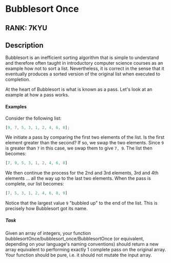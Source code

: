 # Bubblesort Once

## RANK: 7KYU

## Description

Bubblesort is an inefficient sorting algorithm that is simple to understand and therefore often taught in introductory computer science courses as an example how not to sort a list. Nevertheless, it is correct in the sense that it eventually produces a sorted version of the original list when executed to completion.

At the heart of Bubblesort is what is known as a pass. Let's look at an example at how a pass works.

#### Examples

Consider the following list:

```ts
[9, 7, 5, 3, 1, 2, 4, 6, 8];
```

We initiate a pass by comparing the first two elements of the list. Is the first element greater than the second? If so, we swap the two elements. Since `9` is greater than `7` in this case, we swap them to give `7, 9`. The list then becomes:


```ts
[7, 9, 5, 3, 1, 2, 4, 6, 8]
```

We then continue the process for the 2nd and 3rd elements, 3rd and 4th elements ... all the way up to the last two elements. When the pass is complete, our list becomes:

```ts
[7, 5, 3, 1, 2, 4, 6, 8, 9]
```

Notice that the largest value `9` "bubbled up" to the end of the list. This is precisely how Bubblesort got its name.

##### Task

Given an array of integers, your function bubblesortOnce/bubblesort_once/BubblesortOnce (or equivalent, depending on your language's naming conventions) should return a new array equivalent to performing exactly 1 complete pass on the original array. Your function should be pure, i.e. it should not mutate the input array.